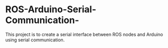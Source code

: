 # ROS-Arduino-Serial-Communication-
This project is to create a serial interface between ROS nodes and Arduino using serial communication.
